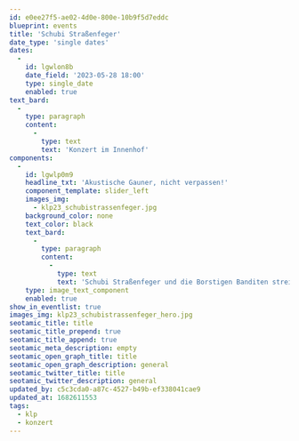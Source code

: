 ```yaml
---
id: e0ee27f5-ae02-4d0e-800e-10b9f5d7eddc
blueprint: events
title: 'Schubi Straßenfeger'
date_type: 'single dates'
dates:
  -
    id: lgwlon8b
    date_field: '2023-05-28 18:00'
    type: single_date
    enabled: true
text_bard:
  -
    type: paragraph
    content:
      -
        type: text
        text: 'Konzert im Innenhof'
components:
  -
    id: lgwlp0m9
    headline_txt: 'Akustische Gauner, nicht verpassen!'
    component_template: slider_left
    images_img:
      - klp23_schubistrassenfeger.jpg
    background_color: none
    text_color: black
    text_bard:
      -
        type: paragraph
        content:
          -
            type: text
            text: 'Schubi Straßenfeger und die Borstigen Banditen streifen normalerweise durch die Beton Prärie. Mit lautem Gejaule, scheppernden Gitarren und einem verruchten Kontrabass galoppieren sie an diesem Tag auf unseren Hof!'
    type: image_text_component
    enabled: true
show_in_eventlist: true
images_img: klp23_schubistrassenfeger_hero.jpg
seotamic_title: title
seotamic_title_prepend: true
seotamic_title_append: true
seotamic_meta_description: empty
seotamic_open_graph_title: title
seotamic_open_graph_description: general
seotamic_twitter_title: title
seotamic_twitter_description: general
updated_by: c5c3cda0-a87c-4527-b49b-ef338041cae9
updated_at: 1682611553
tags:
  - klp
  - konzert
---
```

